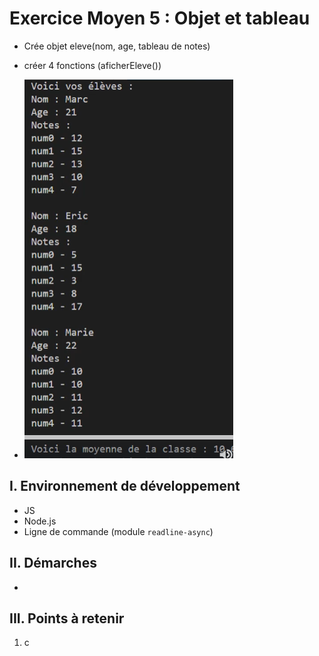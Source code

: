 # Exercice Moyen 5 : Objet et tableau

- Crée objet eleve(nom, age, tableau de notes)
- créer 4 fonctions (aficherEleve())
  
- ![capture exo5](ex5.png)

## I. Environnement de développement

* JS
* Node.js
* Ligne de commande (module `readline-async`)

## II. Démarches
- 


## III. Points à retenir

1. c